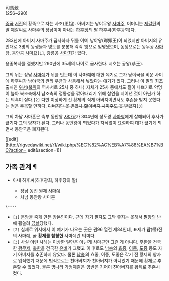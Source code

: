 司馬覲  
(256~290)

[중국](%EC%A4%91%EA%B5%AD.md) [서진](%EC%84%9C%EC%A7%84.md)의 황족으로 자는 사조(思祖).
아버지는 낭야무왕 [사마주](%EC%82%AC%EB%A7%88%EC%A3%BC.md), 어머니는
[제갈탄](%EC%A0%9C%EA%B0%88%ED%83%84.md)의 딸 제갈씨로 사마주의 장남이며 아내는
[하후장](%ED%95%98%ED%9B%84%EC%9E%A5.md)의 딸 하후씨(하후광희)다.

283년에 아버지 사마주가 급사하자 뒤를 이어 낭야왕(瑯揶王)이 되었지만 아버지의 유언대로 3명의 동생들과 영토를 분봉해 각각 왕으로
임명됐으며, 동생으로는 동무공 [사마담](%EC%82%AC%EB%A7%88%EB%8B%B4#s-3.md), 동안공
[사마요](%EC%82%AC%EB%A7%88%EC%9A%94#s-1.md)`[1]`, 광릉공
[사마최](%EC%82%AC%EB%A7%88%EC%B5%9C.md)가 있다.

용종복사를 겸했지만 290년에 35세의 나이로 급사한다. 시호는 공왕(恭王).

그의 뒤는 장남 [사마예](%EC%82%AC%EB%A7%88%EC%98%88.md)가 뒤를 잇는데 이 사마예에 대한 얘기로 그가
낭야국을 비운 사이에 하후씨가 낭야국의 관리 [우금](%EC%9A%B0%EA%B8%88.md)과 사통해서 낳았다는 얘기가 있다. 그러나
이 말의 최초 출처인 [위서](%EC%9C%84%EC%84%9C.md)([북위](%EB%B6%81%EC%9C%84.md)의
역사서로 25사 중 하나) 자체가 25사 중에서도 질이 나쁘기로 악명이 높아 북조측에서 남조측의 정통성을 깎아내리기 위해 참언을 지어낸 것이
아닌가 하는 의혹이 짙다.`[2]` 다만 이상하게 신 황제의 직계 아버지이면서도 추존을 받지 못했다는 점은 주목할 만하다. <del>아버지만
못 받았나 할아버지 사마주도 못 받았지</del>`[3]`

그의 차남 사마혼은 숙부 동안왕 [사마요](%EC%82%AC%EB%A7%88%EC%9A%94.md)가 304년에 성도왕
[사마영](%EC%82%AC%EB%A7%88%EC%98%81.md)에게 살해되어 후사가 끊기자 그의 양자가 된다. 그러나 동안왕이
되었다가 자식없이 요절하여 대가 끊기게 되면서 동안국은 폐지된다.

[[edit](http://rigvedawiki.net/r1/wiki.php/%EC%82%AC%EB%A7%88%EA%B7%BC?action=
edit&section=1)]

## 가족 관계 ¶

  * 아내 하후씨(하후광희, 하후장의 딸)  

    * 장남 동진 원제 [사마예](%EC%82%AC%EB%A7%88%EC%98%88.md)
    * 차남 동안왕 사마혼

`\----`

  * `[1]` [문앙](%EB%AC%B8%EC%95%99.md)을 죽게 만든 장본인이다. 근데 자기 팔자도 그닥 좋지는 못해서 [팔왕의 난](%ED%8C%94%EC%99%95%EC%9D%98%20%EB%82%9C.md)에 휩쓸려 [끔살](%EB%81%94%EC%82%B4.md)당했다.
  * `[2]` 실제로 위서에서 이 얘기가 나오는 곳은 권96 열전 제84인데, 표제가 **참**(僭)진의 사마예, 곧 **황제를 참칭한** 사마예란 의미다.
  * `[3]` 사실 이런 사례는 이상한 일만은 아닌게 사마근만 그런 게 아니다. [후한](%ED%9B%84%ED%95%9C.md)을 건국한 [광무제](%EA%B4%91%EB%AC%B4%EC%A0%9C.md), [촉한](%EC%B4%89%ED%95%9C.md)을 건국한 [유비](%EC%9C%A0%EB%B9%84.md)가 그랬고 이 후로도 [남송](%EB%82%A8%EC%86%A1.md)의 [효종](%EC%86%A1%ED%9A%A8%EC%A2%85.md), [이종](%EC%9D%B4%EC%A2%85.md), [도종](%EB%8F%84%EC%A2%85.md) 등도 자기 아버지를 추존하지 않았다. 물론 [남송](%EB%82%A8%EC%86%A1.md)의 효종, 이종, 도종은 각기 전 황제의 양자로 입적했기 때문에 법적으로는 친아버지가 친아버지가 아니었기 때문에 황제로 추존할 수 없었다. 물론 [명나라](%EB%AA%85%EB%82%98%EB%9D%BC.md) [가정제](%EA%B0%80%EC%A0%95%EC%A0%9C.md)같은 양반은 기어이 친아버지를 황제로 추존시켰다.

